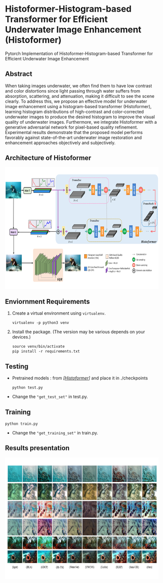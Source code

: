 # Histoformer-Histogram-based Transformer for Efficient Underwater Image Enhancement (Histoformer)
Pytorch Implementation of Histoformer-Histogram-based Transformer for Efficient Underwater Image Enhancement

## Abstract
When taking images underwater, we often find them to have low contrast and color distortions since light passing through water suffers from absorption, scattering, and attenuation, making it difficult to see the scene clearly. To address this, we propose an effective model for underwater image enhancement using a histogram-based transformer (Histoformer), learning histogram distributions of high-contrast and color-corrected underwater images to produce the desired histogram to improve the visual quality of underwater images. Furthermore, we integrate Histoformer with a generative adversarial network for pixel-based quality refinement. Experimental results demonstrate that the proposed model performs favorably against state-of-the-art underwater image restoration and enhancement approaches objectively and subjectively.

## Architecture of Histoformer
<img src="./Figures/Architecture_histoformer.png" width = "800" height = "400" div align=center />

## Enviornment Requirements
1. Create a virtual environment using `virtualenv`.
    ```
    virtualenv -p python3 venv
    ```
2. Install the package. (The version may be various depends on your devices.)
    ```
    source venv/bin/activate
    pip install -r requirements.txt
    ```
## Testing
*  Pretrained models : from *[[Histoformer](http://gofile.me/65TdH/geopcEX2G)]* and place it in ./checkpoints <br>

    ```
    python test.py
    ```
    
*  Change the `"get_test_set"` in test.py. <br>

## Training

```
python train.py
 ```
    
*  Change the `"get_training_set"` in train.py. <br>
## Results presentation
<img src="./Figures/UIEB_results.png" width = "800" height = "400" div align=center />

